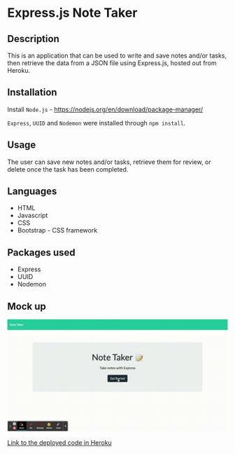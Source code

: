 # Express.js Note Taker

## Description
This is an application that can be used to write and save notes and/or tasks, then retrieve the data from a JSON file using Express.js, hosted out from Heroku.

## Installation
Install `Node.js` - https://nodejs.org/en/download/package-manager/ 

`Express`, `UUID` and `Nodemon` were installed through `npm install`.

## Usage
The user can save new notes and/or tasks, retrieve them for review, or delete once the task has been completed.


## Languages
* HTML
* Javascript
* CSS
* Bootstrap - CSS framework

## Packages used
* Express
* UUID
* Nodemon

## Mock up

![Giphy of application](./Develop/public/assets/NoteTaker.gif)

[Link to the deployed code in Heroku](https://sheltered-reaches-60594.herokuapp.com/)

